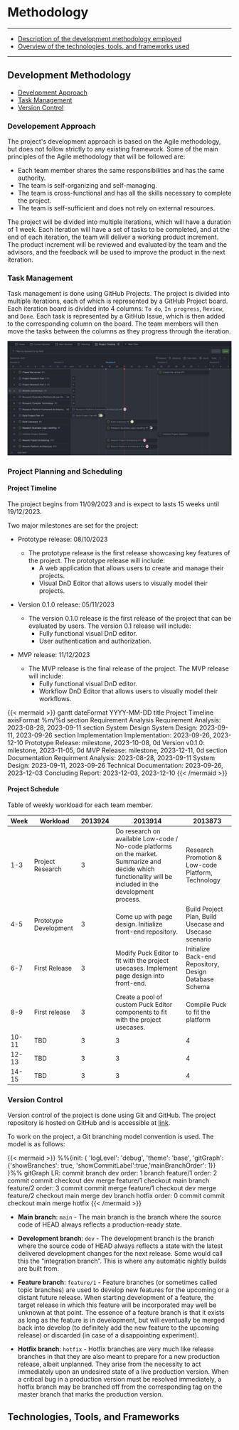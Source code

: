 # Methodology

---

- [Description of the development methodology employed](#development-methodology)
- [Overview of the technologies, tools, and frameworks used](#technologies-tools-and-frameworks)

---

## Development Methodology

- [Development Approach](#development-approach)
- [Task Management](#task-management)
- [Version Control](#version-control)

### Developement Approach

The project's development approach is based on the Agile methodology, but does not follow strictly to any existing framework. Some of the main principles of the Agile methodology that will be followed are:

- Each team member shares the same responsibilities and has the same authority.
- The team is self-organizing and self-managing.
- The team is cross-functional and has all the skills necessary to complete the project.
- The team is self-sufficient and does not rely on external resources.

The project will be divided into multiple iterations, which will have a duration of 1 week. Each iteration will have a set of tasks to be completed, and at the end of each iteration, the team will deliver a working product increment. The product increment will be reviewed and evaluated by the team and the advisors, and the feedback will be used to improve the product in the next iteration.

### Task Management

Task management is done using GitHub Projects. The project is divided into multiple iterations, each of which is represented by a GitHub Project board. Each iteration board is divided into 4 columns: `To do`, `In progress`, `Review`, and `Done`. Each task is represented by a GitHub Issue, which is then added to the corresponding column on the board. The team members will then move the tasks between the columns as they progress through the iteration.

![ProjectTimeline](/images/github-project-timeline.png)

### Project Planning and Scheduling

#### Project Timeline

The project begins from 11/09/2023 and is expect to lasts 15 weeks until 19/12/2023.

Two major milestones are set for the project:

- Prototype release: 08/10/2023

  - The prototype release is the first release showcasing key features of the project. The prototype release will include:
    - A web application that allows users to create and manage their projects.
    - Visual DnD Editor that allows users to visually model their projects.

- Version 0.1.0 release: 05/11/2023

  - The version 0.1.0 release is the first release of the project that can be evaluated by users. The version 0.1 release will include:
    - Fully functional visual DnD editor.
    - User authentication and authorization.

- MVP release: 11/12/2023
  - The MVP release is the final release of the project. The MVP release will include:
    - Fully functional visual DnD editor.
    - Workflow DnD Editor that allows users to visually model their workflows.

{{< mermaid >}}
gantt
dateFormat YYYY-MM-DD
title Project Timeline
axisFormat %m/%d
section Requirement Analysis
Requirement Analysis: 2023-08-28, 2023-09-11
section System Design
System Design: 2023-09-11, 2023-09-26
section Implementation
Implementation: 2023-09-26, 2023-12-10
Prototype Release: milestone, 2023-10-08, 0d
Version v0.1.0: milestone, 2023-11-05, 0d
MVP Release: milestone, 2023-12-11, 0d
section Documentation
Requirment Analysis: 2023-08-28, 2023-09-11
System Design: 2023-09-11, 2023-09-26
Technical Documentation: 2023-09-26, 2023-12-03
Concluding Report: 2023-12-03, 2023-12-10
{{< /mermaid >}}

#### Project Schedule

Table of weekly workload for each team member.

| Week  | Workload              | 2013924 | 2013914                                                                                                                                                    | 2013873                                                |
| ----- | --------------------- | ------- | ---------------------------------------------------------------------------------------------------------------------------------------------------------- | ------------------------------------------------------ |
| 1-3   | Project Research      | 3       | Do research on available Low-code / No-code platforms on the market. Summarize and decide which functionality will be included in the development process. | Research Promotion & Low-code Platform, Technology     |
| 4-5   | Prototype Development | 3       | Come up with page design. Initialize front-end repository.                                                                                                 | Build Project Plan, Build Usecase and Usecase scenario |
| 6-7   | First Release         | 3       | Modify Puck Editor to fit with the project usecases. Implement page design into front-end.                                                                 | Initialize Back-end Repository, Design Database Schema |
| 8-9   | First release         | 3       | Create a pool of custom Puck Editor components to fit with the project usecases.                                                                           | Compile Puck to fit the platform                       |
| 10-11 | TBD                   | 3       | 3                                                                                                                                                          | 4                                                      |
| 12-13 | TBD                   | 3       | 3                                                                                                                                                          | 4                                                      |
| 14-15 | TBD                   | 3       | 3                                                                                                                                                          | 4                                                      |

### Version Control

Version control of the project is done using Git and GitHub. The project repository is hosted on GitHub and is accessible at [link](https://github.com/users/nguyendhst/projects/1).

To work on the project, a Git branching model convention is used. The model is as follows:

{{< mermaid >}}
%%{init: { 'logLevel': 'debug', 'theme': 'base', 'gitGraph': {'showBranches': true, 'showCommitLabel':true,'mainBranchOrder': 1}} }%%
gitGraph LR:
commit
branch dev order: 1
branch feature/1 order: 2
commit
commit
checkout dev
merge feature/1
checkout main
branch feature/2 order: 3
commit
commit
merge feature/1
checkout dev
merge feature/2
checkout main
merge dev
branch hotfix order: 0
commit
commit
checkout main
merge hotfix
{{< /mermaid >}}

- **Main branch**: `main` - The main branch is the branch where the source code of HEAD always reflects a production-ready state.

- **Development branch**: `dev` - The development branch is the branch where the source code of HEAD always reflects a state with the latest delivered development changes for the next release. Some would call this the “integration branch”. This is where any automatic nightly builds are built from.

- **Feature branch**: `feature/1` - Feature branches (or sometimes called topic branches) are used to develop new features for the upcoming or a distant future release. When starting development of a feature, the target release in which this feature will be incorporated may well be unknown at that point. The essence of a feature branch is that it exists as long as the feature is in development, but will eventually be merged back into develop (to definitely add the new feature to the upcoming release) or discarded (in case of a disappointing experiment).

- **Hotfix branch**: `hotfix` - Hotfix branches are very much like release branches in that they are also meant to prepare for a new production release, albeit unplanned. They arise from the necessity to act immediately upon an undesired state of a live production version. When a critical bug in a production version must be resolved immediately, a hotfix branch may be branched off from the corresponding tag on the master branch that marks the production version.

## Technologies, Tools, and Frameworks
